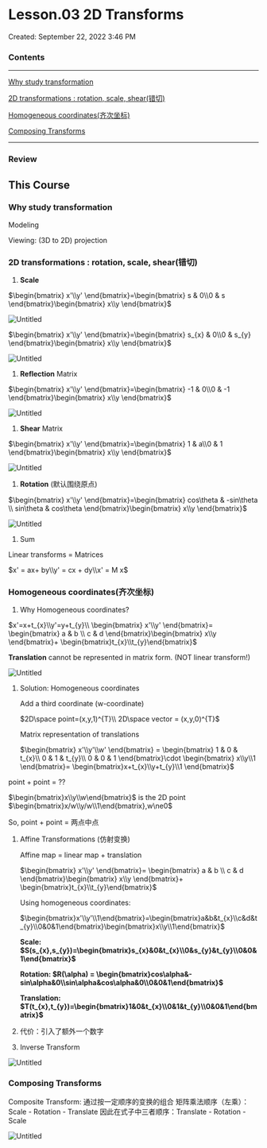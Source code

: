 # Lesson.03 2D Transforms

Created: September 22, 2022 3:46 PM

### Contents

---

[Why study transformation](Lesson%2003%202D%20Transforms%200439c099eb3241a98b69046240f45183.md)

[2D transformations : rotation, scale, shear(错切)](Lesson%2003%202D%20Transforms%200439c099eb3241a98b69046240f45183.md)

[Homogeneous coordinates(齐次坐标)](Lesson%2003%202D%20Transforms%200439c099eb3241a98b69046240f45183.md)

[Composing Transforms](Lesson%2003%202D%20Transforms%200439c099eb3241a98b69046240f45183.md)

---

### Review

## This Course

### Why study transformation

Modeling

Viewing: (3D to 2D) projection

### 2D transformations : rotation, scale, shear(错切)

1. **Scale**

$\begin{bmatrix}
x'\\y'
\end{bmatrix}=\begin{bmatrix}
s & 0\\0 & s
\end{bmatrix}\begin{bmatrix}
x\\y
\end{bmatrix}$

![Untitled](Lesson%2003%202D%20Transforms%200439c099eb3241a98b69046240f45183/Untitled.png)

$\begin{bmatrix}
x'\\y'
\end{bmatrix}=\begin{bmatrix}
s_{x} & 0\\0 & s_{y}
\end{bmatrix}\begin{bmatrix}
x\\y
\end{bmatrix}$

![Untitled](Lesson%2003%202D%20Transforms%200439c099eb3241a98b69046240f45183/Untitled%201.png)

1. **Reflection** Matrix

$\begin{bmatrix}
x'\\y'
\end{bmatrix}=\begin{bmatrix}
-1 & 0\\0 & -1
\end{bmatrix}\begin{bmatrix}
x\\y
\end{bmatrix}$

![Untitled](Lesson%2003%202D%20Transforms%200439c099eb3241a98b69046240f45183/Untitled%202.png)

1. **Shear** Matrix

$\begin{bmatrix}
x'\\y'
\end{bmatrix}=\begin{bmatrix}
1 & a\\0 & 1
\end{bmatrix}\begin{bmatrix}
x\\y
\end{bmatrix}$

![Untitled](Lesson%2003%202D%20Transforms%200439c099eb3241a98b69046240f45183/Untitled%203.png)

1. **Rotation** (默认围绕原点)

$\begin{bmatrix}
x'\\y'
\end{bmatrix}=\begin{bmatrix}
cos\theta & -sin\theta \\ sin\theta & cos\theta
\end{bmatrix}\begin{bmatrix}
x\\y
\end{bmatrix}$

![Untitled](Lesson%2003%202D%20Transforms%200439c099eb3241a98b69046240f45183/Untitled%204.png)

1. Sum

Linear transforms = Matrices

$x' = ax+ by\\y' = cx + dy\\x' = M x$

### Homogeneous coordinates(齐次坐标)

1. Why Homogeneous coordinates?

$x'=x+t_{x}\\y'=y+t_{y}\\
\begin{bmatrix}
x'\\y'
\end{bmatrix}=
\begin{bmatrix}
a & b \\ c & d
\end{bmatrix}\begin{bmatrix}
x\\y
\end{bmatrix}+ \begin{bmatrix}t_{x}\\t_{y}\end{bmatrix}$

**Translation** cannot be represented in matrix form. (NOT linear transform!)

![Untitled](Lesson%2003%202D%20Transforms%200439c099eb3241a98b69046240f45183/Untitled%205.png)

1. Solution: Homogeneous coordinates
    
    Add a third coordinate (w-coordinate)
    
    $2D\space point=(x,y,1)^{T}\\
    2D\space vector = (x,y,0)^{T}$
    
    Matrix representation of translations
    
    $\begin{bmatrix} x'\\y'\\w' \end{bmatrix} = 
    \begin{bmatrix} 
    1 & 0 & t_{x}\\
    0 & 1 & t_{y}\\
    0 & 0 & 1 
    \end{bmatrix}\cdot
    \begin{bmatrix} 
    x\\y\\1 
    \end{bmatrix}=
    \begin{bmatrix}x+t_{x}\\y+t_{y}\\1 
    \end{bmatrix}$
    

point + point = ??

$\begin{bmatrix}x\\y\\w\end{bmatrix}$
 is the 2D point $\begin{bmatrix}x/w\\y/w\\1\end{bmatrix},w\ne0$ 

So, point + point = 两点中点

1. Affine Transformations (仿射变换)
    
    Affine map = linear map + translation
    
    $\begin{bmatrix}
    x'\\y'
    \end{bmatrix}=
    \begin{bmatrix}
    a & b \\ c & d
    \end{bmatrix}\begin{bmatrix}
    x\\y
    \end{bmatrix}+ \begin{bmatrix}t_{x}\\t_{y}\end{bmatrix}$
    
    Using homogeneous coordinates:
    
    $\begin{bmatrix}x'\\y'\\1\end{bmatrix}=\begin{bmatrix}a&b&t_{x}\\c&d&t_{y}\\0&0&1\end{bmatrix}\begin{bmatrix}x\\y\\1\end{bmatrix}$
    
    **Scale: $S(s_{x},s_{y})=\begin{bmatrix}s_{x}&0&t_{x}\\0&s_{y}&t_{y}\\0&0&1\end{bmatrix}$**
    
    **Rotation: $R(\alpha) = \begin{bmatrix}cos\alpha&-sin\alpha&0\\sin\alpha&cos\alpha&0\\0&0&1\end{bmatrix}$**
    
    **Translation: $T(t_{x},t_{y})=\begin{bmatrix}1&0&t_{x}\\0&1&t_{y}\\0&0&1\end{bmatrix}$**
    

1. 代价：引入了额外一个数字
2. Inverse Transform

![Untitled](Lesson%2003%202D%20Transforms%200439c099eb3241a98b69046240f45183/Untitled%206.png)

### Composing Transforms

Composite Transform: 通过按一定顺序的变换的组合
矩阵乘法顺序（左乘）：Scale - Rotation - Translate
因此在式子中三者顺序：Translate - Rotation - Scale

![Untitled](Lesson%2003%202D%20Transforms%200439c099eb3241a98b69046240f45183/Untitled%207.png)